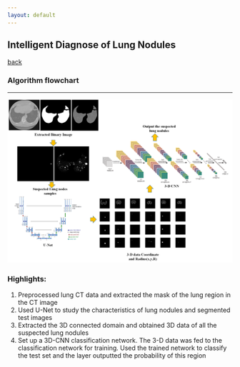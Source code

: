 ```yaml
---
layout: default
---
```


## Intelligent Diagnose of Lung Nodules
[back](./)


### Algorithm flowchart

* * *

![](https://github.com/yiminghit/yiminghit.github.com/blob/master/IntelligentDiagnose.png)



### Highlights:

1. Preprocessed lung CT data and extracted the mask of the lung region in the CT image
2. Used U-Net to study the characteristics of lung nodules and segmented test images
3. Extracted the 3D connected domain and obtained 3D data of all the suspected lung nodules
4. Set up a 3D-CNN classification network. The 3-D data was fed to the classification network for training. Used the trained network to classify the test set and the layer outputted the probability of this region


